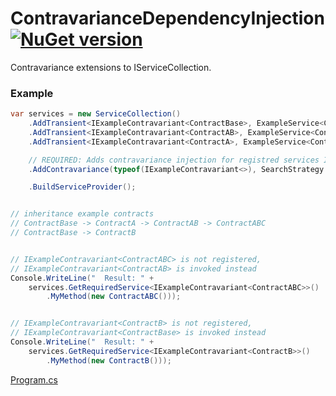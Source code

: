 # ContravarianceDependencyInjection [![NuGet version](https://badge.fury.io/nu/ContravarianceDependencyInjection.svg?7)](http://badge.fury.io/nu/ContravarianceDependencyInjection)
Contravariance extensions to IServiceCollection.

### Example
```C#
var services = new ServiceCollection()
    .AddTransient<IExampleContravariant<ContractBase>, ExampleService<ContractBase>>()
    .AddTransient<IExampleContravariant<ContractAB>, ExampleService<ContractAB>>()
    .AddTransient<IExampleContravariant<ContractA>, ExampleService<ContractA>>()

    // REQUIRED: Adds contravariance injection for registred services IExampleContravariant
    .AddContravariance(typeof(IExampleContravariant<>), SearchStrategy.MaxCloser)

    .BuildServiceProvider();


// inheritance example contracts
// ContractBase -> ContractA -> ContractAB -> ContractABC
// ContractBase -> ContractB


// IExampleContravariant<ContractABC> is not registered,
// IExampleContravariant<ContractAB> is invoked instead 
Console.WriteLine("  Result: " +
    services.GetRequiredService<IExampleContravariant<ContractABC>>()
        .MyMethod(new ContractABC()));


// IExampleContravariant<ContractB> is not registered,
// IExampleContravariant<ContractBase> is invoked instead 
Console.WriteLine("  Result: " +
    services.GetRequiredService<IExampleContravariant<ContractB>>()
        .MyMethod(new ContractB()));
```

[Program.cs](https://github.com/mustaddon/ContravarianceDependencyInjection/blob/main/Example/Program.cs)
